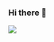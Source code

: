 ### Hi there 👋

<div>
<img src="https://github-readme-stats.vercel.app/api?username=rattinho&show_icons=true&theme=radical">
  
</div>
